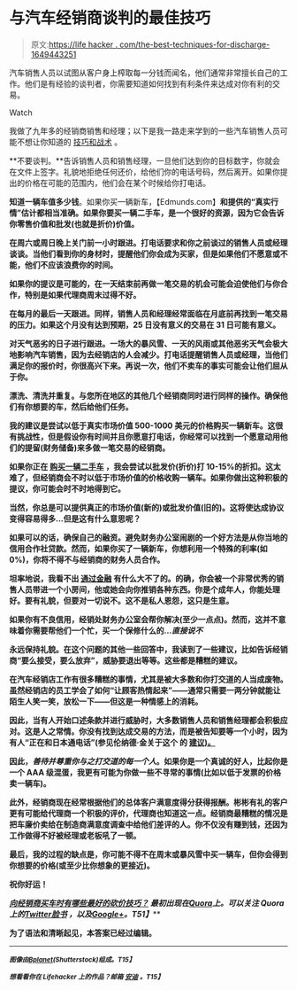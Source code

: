 # 与汽车经销商谈判的最佳技巧

> 原文:[https://life hacker . com/the-best-techniques-for-discharge-1649443251](https://lifehacker.com/the-best-techniques-for-negotiating-with-car-dealership-1649443251)

汽车销售人员以试图从客户身上榨取每一分钱而闻名，他们通常非常擅长自己的工作。他们是有经验的谈判者，你需要知道如何找到有利条件来达成对你有利的交易。

Watch

我做了九年多的经销商销售和经理；以下是我一路走来学到的一些汽车销售人员可能不想让你知道的 [技巧和战术](https://jalopnik.com/ten-common-car-buying-myths-5865513) 。

**不要谈判。**告诉销售人员和销售经理，一旦他们达到你的目标数字，你就会在文件上签字。礼貌地拒绝任何还价，给他们你的电话号码，然后离开。如果你提出的价格在可能的范围内，他们会在某个时候给你打电话。

**知道一辆车值多少钱**。如果你买一辆新车，【Edmunds.com】[](http://www.edmunds.com/)****和[](http://www.truecar.com/)**提供的“真实行情”估计都相当准确。如果你要买一辆二手车，[](http://www.kbb.com/)**是一个很好的资源，因为它会告诉你零售价值和批发(也就是折价)价值。********

********在周六或周日晚上关门前一小时跟进**。打电话要求和你之前谈过的销售人员或经理谈谈。当他们看到你的身材时，提醒他们你会成为买家，但是如果他们不愿意或不能，他们不应该浪费你的时间。******

****如果你的提议是可能的，在一天结束前再做一笔交易的机会可能会迫使他们与你合作，特别是如果代理商周末过得不好。****

******在每月的最后一天跟进**。同样，销售人员和经理经常面临在月底前再找到一笔交易的压力。如果这个月没有达到预期，25 日没有意义的交易在 31 日可能有意义。****

****对天气恶劣的日子进行跟进。一场大的暴风雪、一天的风雨或其他恶劣天气会极大地影响汽车销售，因为去经销店的人会减少。打电话提醒销售人员或经理，当他们满足你的报价时，你很高兴下来。再说一次，他们不卖车的事实可能会让他们屈从于你。****

******漂洗、清洗并重复**。与您所在地区的其他几个经销商同时进行同样的操作。确保他们有你想要的车，然后给他们任务。****

****我的建议是尝试以低于真实市场价值 500-1000 美元的价格购买一辆新车。这很有挑战性，但是假设你有时间并且你愿意打电话，你经常可以找到一个愿意动用他们的提留(财务储备)来多做一笔交易的经销商。****

****如果你正在 [购买一辆二手车](https://jalopnik.com/how-to-negotiate-for-a-used-car-5570813) ，我会尝试以批发价(折价)打 10-15%的折扣。这太难了，但经销商会不时以低于市场价值的价格收购一辆车。如果你做出这种积极的提议，你可能会时不时地得到它。****

****当然，你总是可以提供真正的市场价值(新的)或批发价值(旧的)。这将使达成协议变得容易得多...但是这有什么意思呢？****

******如果可以的话，确保自己的融资**。避免财务办公室闹剧的一个好方法是从你当地的信用合作社贷款。然而，如果你买了一辆新车，你想利用一个特殊的利率(如 0%)，你将不得不与经销商的财务人员合作。****

****坦率地说，我看不出 [通过金融](https://jalopnik.com/should-you-take-a-72-month-loan-1622157059) 有什么大不了的。的确，你会被一个非常优秀的销售人员带进一个小房间，他或她会向你推销各种东西。你是个成年人，你能处理好。要有礼貌，但要对一切说不。这不是私人恩怨，这只是生意。****

****如果你有不良信用，经销处财务办公室会帮你解决(至少一点点)。然而，这并不意味着你需要帮他们一个忙，买一个保修什么的...*直接说不*****

******永远保持礼貌**。在这个问题的其他一些回答中，我读到了一些建议，比如告诉经销商“要么接受，要么放弃”，威胁要退出等等。这些都是糟糕的建议。****

****在汽车经销店工作有很多糟糕的事情，尤其是被大多数和你打交道的人当成废物。虽然经销店的员工学会了如何“让顾客热情起来”——通常只需要一两分钟就能让陌生人笑一笑，放松一下——但这是一种情感上的消耗。****

****因此，当有人开始口述条款并进行威胁时，大多数销售人员和销售经理都会积极应对。这是人之常情。你没有找到达成交易的方法，而是被告知要等一个小时，因为有人“正在和日本通电话”(参见伦纳德·金关于这个 的 [建议)。](http://www.quora.com/What-are-some-good-tactics-to-use-to-lower-the-price-of-a-car-while-negotiating-with-a-car-salesperson/answer/Anshu-Sharma/comment/2427222?srid=OX1&share=1)****

****因此，*善待并尊重你与之打交道的每一个人*。如果你是一个真诚的好人，比起你是一个 AAA 级混蛋，我更有可能为你做一些不寻常的事情(比如以低于发票的价格卖一辆车)。****

****此外，经销商现在经常根据他们的总体客户满意度得分获得报酬。彬彬有礼的客户更有可能给代理商一个积极的评价，代理商也知道这一点。经销商最糟糕的情况是把车廉价卖给在制造商满意度调查中给他们差评的人。你不仅没有赚到钱，还因为工作做得不好被经理或老板吼了一顿。****

****最后，我的过程的缺点是，你可能不得不在周末或暴风雪中买一辆车，但你会得到你想要的价格(或至少比你想象的更接近)。****

****祝你好运！****

****[***向经销商买车时有哪些最好的砍价技巧？***](http://www.quora.com/What-are-the-best-bargaining-techniques-when-buying-a-car-from-a-dealer/answers/2850645) ***最初出现在***[**Quora**](http://www.quora.com/)***上。可以关注 Quora 上的***[**Twitter**](https://twitter.com/Quora)**[**脸书**](https://www.facebook.com/quora) ***，以及***[**Google+**](https://plus.google.com/111127313006403749982/posts)***。**T51】*******

****为了语法和清晰起见，本答案已经过编辑。****

* * *

****<small>*图像由*</small>[<small>*Bplanet*</small>](http://www.shutterstock.com/pic-142095466/stock-vector-happy-businessman-buying-car-vector.html?src=csl_recent_image-5)<small>*(Shutterstock)组成。*T15】</small>****

****<small>*想看看你在 Lifehacker 上的作品？邮箱*</small> [<small>*安迪*</small>](mailto:andy@lifehacker.com) <small>*。*T15】</small>****